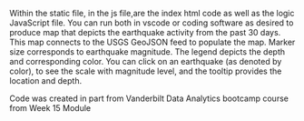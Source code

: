Within the static file, in the js file,are the index html code as well as the logic JavaScript file. You can run both in vscode or coding software as desired to produce map that depicts the earthquake activity from the past 30 days. This map connects to the USGS GeoJSON feed to populate the map. Marker size corresponds to earthquake magnitude. The legend depicts the depth and corresponding color. You can click on an earthquake (as denoted by color), to see the scale with magnitude level, and the tooltip provides the location and depth. 

Code was created in part from Vanderbilt Data Analytics bootcamp course from Week 15 Module
